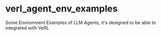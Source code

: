 # verl_agent_env_examples
Some Environment Examples of LLM Agents, it's designed to be able to integrated with VeRL
